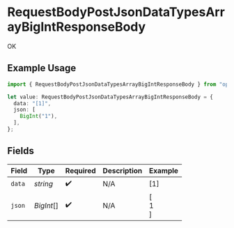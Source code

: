 # RequestBodyPostJsonDataTypesArrayBigIntResponseBody

OK

## Example Usage

```typescript
import { RequestBodyPostJsonDataTypesArrayBigIntResponseBody } from "openapi/sdk/models/operations";

let value: RequestBodyPostJsonDataTypesArrayBigIntResponseBody = {
  data: "[1]",
  json: [
    BigInt("1"),
  ],
};
```

## Fields

| Field              | Type               | Required           | Description        | Example            |
| ------------------ | ------------------ | ------------------ | ------------------ | ------------------ |
| `data`             | *string*           | :heavy_check_mark: | N/A                | [1]                |
| `json`             | *BigInt*[]         | :heavy_check_mark: | N/A                | [<br/>1<br/>]      |